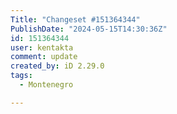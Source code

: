 ```yaml
---
Title: "Changeset #151364344"
PublishDate: "2024-05-15T14:30:36Z"
id: 151364344
user: kentakta
comment: update
created_by: iD 2.29.0
tags:
  - Montenegro

---
```

